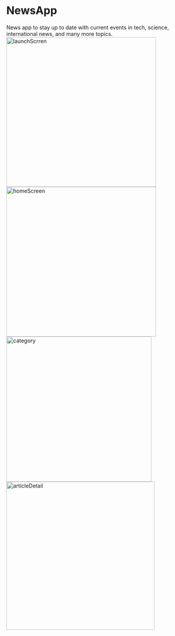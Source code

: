 # NewsApp
News app to stay up to date with current events in tech, science, international news, and many more topics.
<img width="394" alt="launchScrren" src="https://user-images.githubusercontent.com/60410024/236641425-b40f2e2e-cb7b-44cb-b5e6-f99db7a60dd4.png">
<img width="394" alt="homeScreen" src="https://user-images.githubusercontent.com/60410024/236641479-3cb5ae22-b81e-45c9-a42e-571eb39e1041.png">
<img width="382" alt="category" src="https://user-images.githubusercontent.com/60410024/236641880-d43ec419-1666-4428-bfd0-79fc18468c37.png">
<img width="390" alt="articleDetail" src="https://user-images.githubusercontent.com/60410024/236641547-68864784-e581-4f8e-9256-29c7f92a72b7.png">

